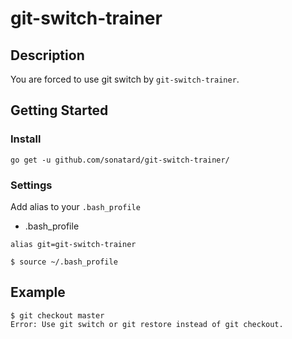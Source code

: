 git-switch-trainer
======

## Description

You are forced to use git switch by `git-switch-trainer`.

## Getting Started

### Install
```shell
go get -u github.com/sonatard/git-switch-trainer/
```

### Settings

Add alias to your `.bash_profile`

- .bash_profile

```
alias git=git-switch-trainer
```

```
$ source ~/.bash_profile
```


## Example

```shell
$ git checkout master 
Error: Use git switch or git restore instead of git checkout.
```
